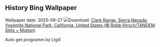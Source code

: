 ## History Bing Wallpaper
Wallpaper date: 2025-09-27
![](https://www.bing.com/th?id=OHR.YosemiteClark_EN-GB9745293465_UHD.jpg&w=1000)Download: [Clark Range, Sierra Nevada, Yosemite National Park, California, United States (© Robb Hirsch/TANDEM Stills + Motion)](https://www.bing.com/th?id=OHR.YosemiteClark_EN-GB9745293465_UHD.jpg)

Auto get programm by LtgX
